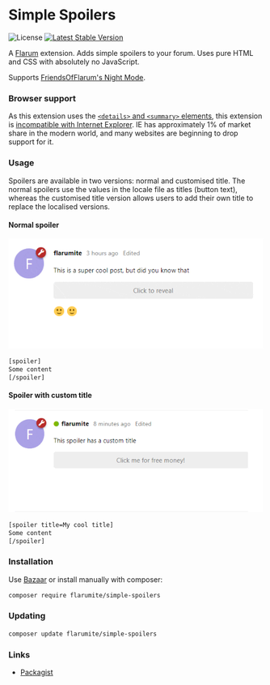 # Simple Spoilers

![License](https://img.shields.io/badge/license-MIT-blue.svg) [![Latest Stable Version](https://img.shields.io/packagist/v/flarumite/simple-spoilers.svg)](https://packagist.org/packages/flarumite/simple-spoilers)

A [Flarum](http://flarum.org) extension. Adds simple spoilers to your forum. Uses pure HTML and CSS with absolutely no JavaScript.

Supports [FriendsOfFlarum's Night Mode](https://github.com/friendsofflarum/nightmode).

### Browser support

As this extension uses the [`<details>` and `<summary>` elements](https://developer.mozilla.org/en-US/docs/Web/HTML/Element/details), this extension is [incompatible with Internet Explorer](https://caniuse.com/details). IE has approximately 1% of market share in the modern world, and many websites are beginning to drop support for it.

### Usage

Spoilers are available in two versions: normal and customised title. The normal spoilers use the values in the locale file as titles (button text), whereas the customised title version allows users to add their own title to replace the localised versions.

#### Normal spoiler

![](docs/normal.gif)

```
[spoiler]
Some content
[/spoiler]
```

#### Spoiler with custom title

![](docs/custom-title.gif)

```
[spoiler title=My cool title]
Some content
[/spoiler]
```

### Installation

Use [Bazaar](https://discuss.flarum.org/d/5151-flagrow-bazaar-the-extension-marketplace) or install manually with composer:

```sh
composer require flarumite/simple-spoilers
```

### Updating

```sh
composer update flarumite/simple-spoilers
```

### Links

- [Packagist](https://packagist.org/packages/flarumite/spoilers-and-accordions)
